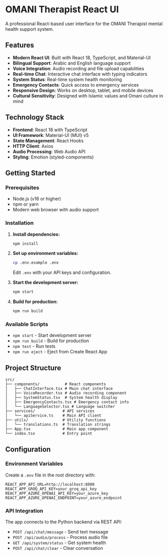 # OMANI Therapist React UI

A professional React-based user interface for the OMANI Therapist mental health support system.

## Features

- **Modern React UI**: Built with React 18, TypeScript, and Material-UI
- **Bilingual Support**: Arabic and English language support
- **Voice Integration**: Audio recording and file upload capabilities
- **Real-time Chat**: Interactive chat interface with typing indicators
- **System Status**: Real-time system health monitoring
- **Emergency Contacts**: Quick access to emergency services
- **Responsive Design**: Works on desktop, tablet, and mobile devices
- **Cultural Sensitivity**: Designed with Islamic values and Omani culture in mind

## Technology Stack

- **Frontend**: React 18 with TypeScript
- **UI Framework**: Material-UI (MUI) v5
- **State Management**: React Hooks
- **HTTP Client**: Axios
- **Audio Processing**: Web Audio API
- **Styling**: Emotion (styled-components)

## Getting Started

### Prerequisites

- Node.js (v16 or higher)
- npm or yarn
- Modern web browser with audio support

### Installation

1. **Install dependencies:**
   ```bash
   npm install
   ```

2. **Set up environment variables:**
   ```bash
   cp .env.example .env
   ```
   Edit `.env` with your API keys and configuration.

3. **Start the development server:**
   ```bash
   npm start
   ```

4. **Build for production:**
   ```bash
   npm run build
   ```

### Available Scripts

- `npm start` - Start development server
- `npm run build` - Build for production
- `npm test` - Run tests
- `npm run eject` - Eject from Create React App

## Project Structure

```
src/
├── components/           # React components
│   ├── ChatInterface.tsx # Main chat interface
│   ├── VoiceRecorder.tsx # Audio recording component
│   ├── SystemStatus.tsx  # System health display
│   ├── EmergencyContacts.tsx # Emergency contact info
│   └── LanguageSelector.tsx # Language switcher
├── services/            # API services
│   └── apiService.ts    # Main API client
├── utils/               # Utility functions
│   └── translations.ts  # Translation strings
├── App.tsx              # Main app component
└── index.tsx            # Entry point
```

## Configuration

### Environment Variables

Create a `.env` file in the root directory with:

```env
REACT_APP_API_URL=http://localhost:8000
REACT_APP_GROQ_API_KEY=your_groq_api_key
REACT_APP_AZURE_OPENAI_API_KEY=your_azure_key
REACT_APP_AZURE_OPENAI_ENDPOINT=your_azure_endpoint
```

### API Integration

The app connects to the Python backend via REST API:

- `POST /api/chat/message` - Send text message
- `POST /api/audio/process` - Process audio file
- `GET /api/system/status` - Get system health
- `POST /api/chat/clear` - Clear conversation

